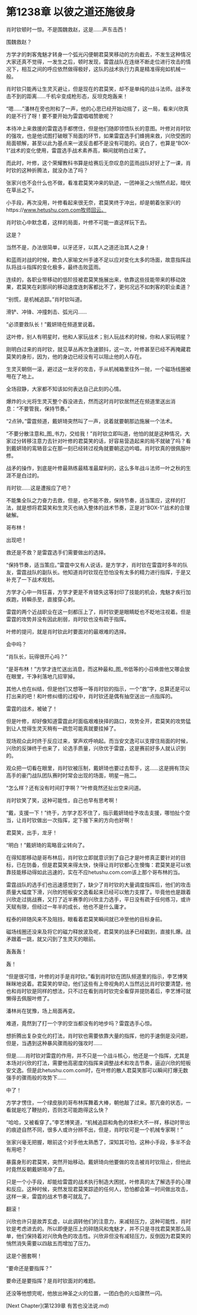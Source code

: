 # 第1238章 以彼之道还施彼身

肖时钦顿时一惊。不是围魏救赵，这是……声东击西！

围魏救赵？

方学才的刺客鬼魅才转身一个弧光闪便朝君莫笑移动的方向截去，不发生这种情况大家还真不觉得，一发生之后，顿时发现，雷霆战队在连继不断走位进行攻击的情况下，相互之间的呼应依然做得极好，这队的战术执行力真是精准得宛如机械一般。

肖时钦只能再让生灵灭避让，但是现在的君莫笑，却不是单纯的战斗法师。战矛攻击不到的距离……千机伞变成枪形态，反坦克炮轰来！

“嗯……”潘林在旁也附和了一声，他的心思已经开始动摇了，这一局，看来兴欣真的是不行了呀！要不要开始为雷霆唱唱赞歌呢？

本待冲上来救援的雷霆选手都愣住，但是他们随即领悟队长的意图。叶修对肖时钦的强攻，也是他试图打破眼下局面的环节，如果雷霆选手们蜂拥来救，兴欣受困的局面顿解，甚至以此为基点来一波反击都不是没有可能的。说白了，也算是“BOX-1”战术的变化使用，雷霆选手战术素养高，瞬间就明白过来了。

而此时，叶修，这个荣耀教科书算是给赛后无奈叹息的蓝雨战队好好上了一课，肖时钦的这种折腾法，就没办法了吗？

张家兴也不会什么也不做，看准君莫笑冲来的轨迹，一团神圣之火悄然点起，暗伏在草丛之下。

小手段，再次没用，叶修看起来很无奈，君莫笑终于冲出，却是朝着张家兴的https://www.hetushu.com.com牧师回云。

肖时钦心中默念着，这样的局面，叶修不可能一直这样玩下去。

这是？

当然不是，办法很简单，以牙还牙，以其人之道还治其人之身！

和蓝雨对战的时候，欺负人家喻文州手速不足以应对变化太多的场面，故意指挥战队将战斗指挥的变化极多，最终击败蓝雨。

连续的，各职业带移动的低阶技被君莫笑施展出来，依靠这些技能带来的移动效果，君莫笑在刹那间的移动速度连刺客都比不了，更何况远不如刺客的职业柔道？

“别慌，是机械追踪。”肖时钦叫道。

滑铲、冲锋、冲撞刺击、弧光闪……

“必须要救队长！”戴妍琦在频道里说着。

这叶修，别人有明星时，他和人家玩战术；别人玩战术的时候，你和人家玩明星？

刚明白过来的肖时钦，就见草丛再次急速颤抖，这一次，叶修甚至已经不再掩藏君莫笑的身形，因为，他的身边已经没有可以阻止他的人存在。

生灵灭朝侧一滚，避过这一龙牙的攻击，手从机械箱里往外一抛，一个磁场线圈被甩在了地上。

全场寂静，大家都不知该如何表达自己此刻的心情。

爆炸的火光将生灵灭整个吞没进去，然而这时肖时钦居然还在频道里送出消息：“不要管我，保持节奏。”

“2点钟。”雷霆频道，戴妍琦突然叫了一声，说着就要朝那边施展一个法术。

“不要分散注意和_图_书力，交给我！”肖时钦立即叫道，他怕的就是这种情况，大家过分转移注意力去针对叶修的君莫笑的话，好容易营造起来的局不就破了吗？看到戴妍琦的鸾辂音尘在那一刻已经转过视角就要朝这边吟唱，肖时钦真的很佩服叶修。

战矛的操作，到底是叶修最熟练最精准最犀利的，这么多年战斗法师一叶之秋的生涯不是白过的。

肖时钦……这是遭报应了吧？

不能集全队之力奋力去救，但是，也不能不救，保持节奏，适当策应，这样的打法，就是想将君莫笑和生灵灭也纳入整体的战术节奏，正是对“BOX-1”战术的合理破解。

哥布林！

出现吧！

救还是不救？是雷霆选手们需要做出的选择。

“保持节奏，适当策应。”雷霆中又有人说话，是方学才，肖时钦在雷霆时多年的队友，雷霆战队的副队长。他知道肖时钦现在恐怕没有太多的精力进行指挥，于是又补充了一下战术规划。

方学才心中一阵狂喜，方学才更是不肯错失这等封印了技能的机会，鬼魅才疾行加疾跑，转瞬杀至，直接穿心刺。

雷霆的两个近战职业在这一刻都压上了，肖时钦更是眼睛眨也不眨地注视着。但是雷霆的攻势并没有因此削弱，肖时钦也没有疏于指挥。

叶修的提问，就是肖时钦此时要面对的最艰难的选择。

会中吗？

“肖队长，玩得很开心吗？”

“是哥布林！”方学才连忙送出消息，而这种最和_图_书低等的小召唤兽他又哪会放在眼里，干净利落地几招宰掉。

其他人也在纠结，但是他们又想等一等肖时钦的指示，一个“救”字，总算还是可以打出来的吧！和叶修纠缠的过程中，肖时钦还是偶有抽空送出一点指挥的。

雷霆的战术，被破了！

但是叶修，却好像知道雷霆此时面临艰难抉择的路口，攻势全开，君莫笑的攻势猛到让人觉得生灵灭稍有一疏忽可能真就要挂掉了。

现场观众此时终于反应过来，掌声欢呼响起。而当安文逸可以支撑住局面的时候，兴欣的反弹终于也来了，论选手质量，兴欣优于雷霆，这是赛前好多人就认识到的。

观众把一切看在眼里，肖时钦被压制，戴妍琦也要过去帮手，这……这是拥有顶尖高手的豪门战队团队赛时时常会出现的场面，明星一拖二。

“怎么样？还有没有时间打字啊？”叶修竟然还扯出空来问道。

肖时钦笑了笑，这种可能性，自己也早有思考啊！

“戴，支援一下！”终于，方学才忍不住了，指示戴妍琦给予攻击支援，哪怕扯个空当，让肖时钦做出一次指挥，定下接下来的方向也好啊！

君莫笑，出手，龙牙！

“明白！”戴妍琦的鸾略音尘转向了。

在得知那移动是哥布林后，肖时钦立即就意识到了自己才是叶修真正要针对的目标，已在防备，但是君莫笑来得太快，快得让肖时钦都心生懊悔：君莫笑是可以依靠技能移动得如此迅速的，实在不应hetushu.com.com该上那个哥布林的当。

雷霆战队的选手们也迅速感觉到了，缺少了肖时钦的大量调度指挥后，他们的攻击质量大幅度下滑，兴欣的短板安文逸看起来已经可以勉力支撑了。毕竟他也是跟着兴欣走过挑战赛，又打了近半赛季的兴欣主力选手，平日没有疏于任何练习，或许天赋有限，但经过一年半的成长，他也不是什么庸才。

程泰的碎随风来不及阻挡，眼看着君莫笑瞬间就已冲至他的目标身前。

磁场线圈还没来及将它的磁力释放波及呢，君莫笑的战矛已经戳到，直接扎爆。战矛跟着一跳，就又闪到了生灵灭的眼前。

轰轰轰！

轰！

“但是很可惜，叶修的对手是肖时钦。”看到肖时钦在团队频道里的指示，李艺博笑眯眯地说着。君莫笑的举动，他们这些有上帝视角的人当然远比肖时钦要清楚，他也和肖时钦是同样的想法，只不过在看到肖时钦完全看穿并提防着后，李艺博可就懒得去佩服叶修了。

潘林尚在犹豫，场上局面再变。

难道，竟然到了打一个字的空当都没有的地步吗？雷霆选手心惊。

想折腾出复杂变化的打法，肖时钦也需要依靠大量的指挥，他的手速倒是没问题，但是，当遇到这种暴风骤雨般的强攻时……

但是……肖时钦对雷霆的作用，并不只是一个战斗核心，他还是一个指挥，尤其是本场对兴欣的打法，需要他高密度的指挥来调整战术和攻击节奏，逼迫兴欣的短板安文逸。但是此hetushu.com.com时，在叶修的散人君莫笑那可以瞬间打爆无数强手的骤雨般的攻势下……

中了！

方学才愣住，一个绿皮肤的哥布林挥舞着大棒，朝他敲了过来。那亢奋的状态，一看就是吃了鞭挞的，否则怎可能跑得这么快？

“哈哈，又被看穿了。”李艺博笑道，“机械追踪和角色的体积大不一样，移动时带出的痕迹自然不同，很多人或许分辨不出，但是，肖时钦可是一个机械专家啊！”

张家兴毫无把握，眼前这个对手他太熟悉了，深知其可怕，这种小手段，多半不会有用吧？

暴露身形的君莫笑，突然开始移动。戴妍琦向他要做的攻击被肖时钦阻止，但他此时竟然反朝戴妍琦冲了去。

只是一个小手段，却能给雷霆的战术执行制造大困扰，叶修真的太了解选手的心理和反应。这种时候，突然发现君莫笑踪迹的任何人，恐怕都会第一时间做出攻击，这样一来，雷霆的战术节奏可就乱了。

翻滚！

兴欣也许只是故弄玄虚，以此调转他们的注意力，来减轻压力，这种可能性，肖时钦是考虑进去的。所以即便是压上的碎随风和鬼魅才，并不只是寻找君莫笑那么简单，他们保持着对兴欣角色的攻击性。兴欣非但没有减轻压力，反倒因为君莫笑的悄然消失需要以四敌五而增加了压力。

这是个圈套啊！

“要命还是要指挥？”

要命还是要指挥？是肖时钦面对的难题。

还没等他想完呢，他放出神圣之火的位置，一团白色的火焰骤然一闪。



[Next Chapter](第1239章 有苦也没法说.md)